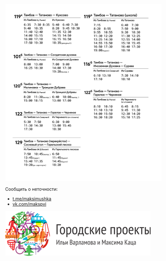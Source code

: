 ![](2-1.png)

Сообщить о неточности:
* [t.me/maksimushka](https://t.me/maksimushka)
* [vk.com/makspvi](https://vk.com/makspvi)

![](gp_logo2x.png)

